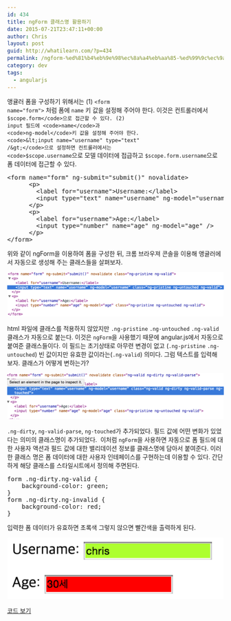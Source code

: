 ```yaml
---
id: 434
title: ngForm 클래스명 활용하기
date: 2015-07-21T23:47:11+00:00
author: Chris
layout: post
guid: http://whatilearn.com/?p=434
permalink: /ngform-%ed%81%b4%eb%9e%98%ec%8a%a4%eb%aa%85-%ed%99%9c%ec%9a%a9%ed%95%98%ea%b8%b0/
category: dev
tags:
  - angularjs
---
```

앵귤러 폼을 구성하기 위해서는 (1) <code>&lt;form name="form"&gt;</code> 처럼 폼에 <code>name</code> 키 값을 설정해 주어야 한다. 이것은 컨트롤러에서 <code>$scope.form</code>으로 접근할 수 있다. (2) input 필드에 <code>name</code>과 <code>ng-model</code>키 값을 설정해 주어야 한다. <code>&lt;input name="username" type="text" /&gt;</code>으로 설정하면 컨트롤러에서는 <code>$scope.username</code>으로 모델 데이터에 접급하고 <code>$scope.form.username</code>으로 폼 데이터에 접근할 수 있다.

<pre class="lang:xhtml decode:true" title="index.html">&lt;form name="form" ng-submit="submit()" novalidate&gt;
      &lt;p&gt;
        &lt;label for="username"&gt;Username:&lt;/label&gt;
        &lt;input type="text" name="username" ng-model="username" /&gt;
      &lt;/p&gt;
      &lt;p&gt;
        &lt;label for="username"&gt;Age:&lt;/label&gt;
        &lt;input type="number" name="age" ng-model="age" /&gt;
      &lt;/p&gt;
&lt;/form&gt;</pre>

위와 같이 ngForm을 이용하여 폼을 구성한 뒤, 크롬 브라우져 콘솔을 이용해 앵귤러에서 자동으로 생성해 주는 클래스들을 살펴보자.


![chrome console](/assets/imgs/2015/chrome-console.png)

html 파일에 클래스를 적용하지 않았지만 <code>.ng-pristine</code> <code>.ng-untouched</code> <code>.ng-valid</code> 클래스가 자동으로 붙는다. 이것은 <code>ngForm</code>을 사용했기 때문에 angular.js에서 자동으로 붙여준 클래스들이다. 이 필드는 초기상태로 아무련 변경이 없고 (<code>.ng-pristine</code> <code>.ng-untouched</code>) 빈 값이지만 유효한 값이라는(<code>.ng-valid</code>) 의미다. 그럼 텍스트를 입력해 보자. 클래스가 어떻게 변하는가?

![chrome console 2](/assets/imgs/2015/chrome-console2.png)


<code>.ng-dirty</code>, <code>ng-valid-parse</code>, <code>ng-touched</code>가 추가되었다. 필드 값에 어떤 변화가 있었다는 의미의 클래스명이 추가되었다.  이처럼 <code>ngForm</code>을 사용하면 자동으로 폼 필드에 대한 사용자 액션과 필드 값에 대한 밸리데이션 정보를 클래스명에 담아서 붙여준다. 이러한 클래스 명은 폼 데이터에 대한 사용자 인테페이스를 구현하는데 이용할 수 있다. 간단하게 해당 클래스를 스타일시트에서 정의해 주면된다.

<pre class="lang:css decode:true " title="style.css">form .ng-dirty.ng-valid {
    background-color: green;
}
form .ng-dirty.ng-invalid {
    background-color: red;
}</pre>

입력한 폼 데이터가 유효하면 초록색 그렇지 않으면 빨간색을 출력하게 된다.

![ngForm](/assets/imgs/2015/ngForm.png)

<a href="https://github.com/jeonghwan-kim/ngForm">코드 보기 </a>
